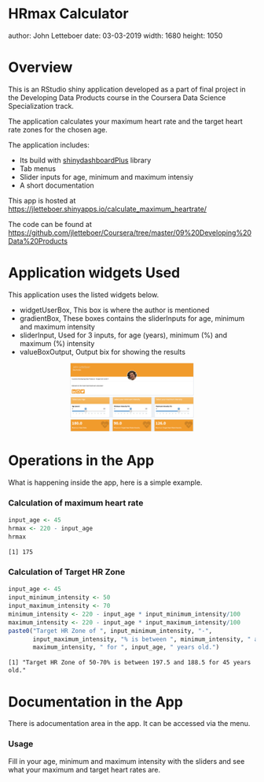 HRmax Calculator
========================================================
author: John Letteboer
date: 03-03-2019
width: 1680
height: 1050

Overview
========================================================
This is an RStudio shiny application developed as a part of final project in the 
Developing Data Products course in the Coursera Data Science Specialization track.

The application calculates your maximum heart rate and the target heart rate 
zones for the chosen age.

The application includes:

- Its build with [shinydashboardPlus](https://github.com/RinteRface/shinydashboardPlus) library
- Tab menus
- Slider inputs for age, minimum and maximum intensiy
- A short documentation

This app is hosted at https://jletteboer.shinyapps.io/calculate_maximum_heartrate/

The code can be found at https://github.com/jletteboer/Coursera/tree/master/09%20Developing%20Data%20Products

Application widgets Used
========================================================
This application uses the listed widgets below.

- widgetUserBox, This box is where the author is mentioned
- gradientBox, These boxes contains the sliderInputs for age, minimum and maximum intensity
- sliderInput, Used for 3 inputs, for age (years), minimum (%) and maximum (%) intensity
- valueBoxOutput, Output bix for showing the results

<div align="center">
  <img src="profile.png" width=50% height=50%>
  <img src="sliders.png" width=50% height=50%>
  <img src="outputs.png" width=50% height=50%>
</div>

Operations in the App
========================================================
What is happening inside the app, here is a simple example. 

### Calculation of maximum heart rate

```r
input_age <- 45
hrmax <- 220 - input_age
hrmax
```

```
[1] 175
```

### Calculation of Target HR Zone

```r
input_age <- 45
input_minimum_intensity <- 50
input_maximum_intensity <- 70
minimum_intensity <- 220 - input_age * input_minimum_intensity/100
maximum_intensity <- 220 - input_age * input_maximum_intensity/100
paste0("Target HR Zone of ", input_minimum_intensity, "-", 
       input_maximum_intensity, "% is between ", minimum_intensity, " and ",
       maximum_intensity, " for ", input_age, " years old.")
```

```
[1] "Target HR Zone of 50-70% is between 197.5 and 188.5 for 45 years old."
```

Documentation in the App
========================================================
There is adocumentation area in the app. It can be accessed via the menu.

### Usage
Fill in your age, minimum and maximum intensity with the sliders and see what your maximum and target heart rates are. 
